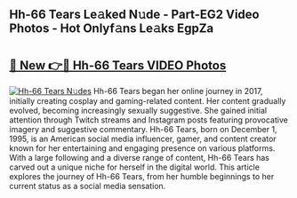 ## Hh-66 Tears Le𝚊ked N𝚞de - Part-EG2 Video Photos - Hot Onlyf𝚊ns Le𝚊ks EgpZa

# <h2><a href="http://ab81482.deff.icu/?id=Hh-66+Tears">🔗 New 👉🔴 Hh-66 Tears VIDEO Photos</a></h2>

[![Hh-66 Tears N𝚞des](https://i.imgur.com/rIISA9y.gif)](http://ab81482.deff.icu/?id=Hh-66+Tears)
Hh-66 Tears began her online journey in 2017, initially creating cosplay and gaming-related content. Her content gradually evolved, becoming increasingly sexually suggestive. She gained initial attention through Twitch streams and Instagram posts featuring provocative imagery and suggestive commentary. Hh-66 Tears, born on December 1, 1995, is an American social media influencer, gamer, and content creator known for her entertaining and engaging presence on various platforms. With a large following and a diverse range of content, Hh-66 Tears has carved out a unique niche for herself in the digital world. This article explores the journey of Hh-66 Tears, from her humble beginnings to her current status as a social media sensation.
